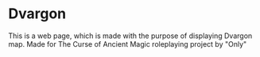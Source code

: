 # Dvargon
This is a web page, which is made with the purpose of displaying Dvargon map.
Made for The Curse of Ancient Magic roleplaying project by "Only"
